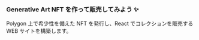 ### **Generative Art NFT を作って販売してみよう ✨**

Polygon 上で希少性を備えた NFT を発行し、React でコレクションを販売する WEB サイトを構築します。
